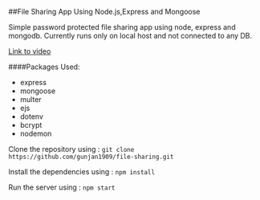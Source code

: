 ##File Sharing App Using Node.js,Express and Mongoose

Simple password protected file sharing app using node, express and mongodb. Currently runs only on local host and not connected to any DB.

[Link to video](https://youtu.be/AHXFMu8xVsc)

####Packages Used:

- express
- mongoose
- multer
- ejs
- dotenv
- bcrypt
- nodemon

Clone the repository using : `git clone https://github.com/gunjan1909/file-sharing.git`

Install the dependencies using : `npm install`

Run the server using : `npm start`

